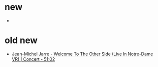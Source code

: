 # new 
- 

# old new
- [Jean-Michel Jarre - Welcome To The Other Side (Live In Notre-Dame VR) | Concert - 51:02](https://www.youtube.com/watch?v=KO-wcegvqMA)
